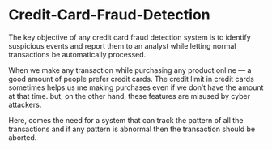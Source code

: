 # Credit-Card-Fraud-Detection

The key objective of any credit card fraud detection system is to identify suspicious events and report them to an analyst while letting normal transactions be automatically processed.

When we make any transaction while purchasing any product online — a good amount of people prefer credit cards. The credit limit in credit cards sometimes helps us me making purchases even if we don’t have the amount at that time. but, on the other hand, these features are misused by cyber attackers.

Here, comes the need for a system that can track the pattern of all the transactions and if any pattern is abnormal then the transaction should be aborted.
